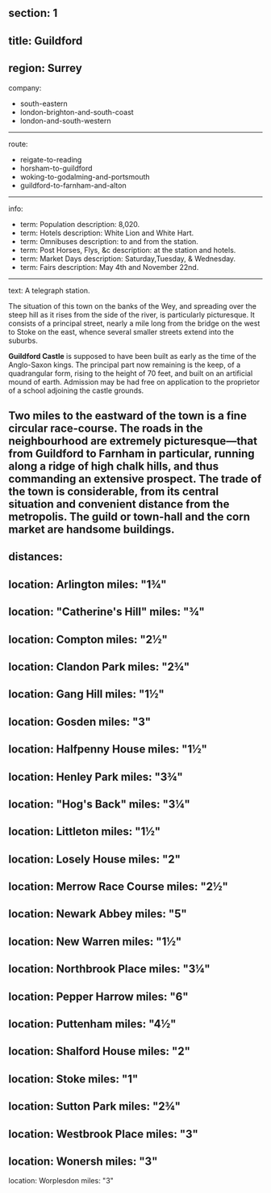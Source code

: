 section: 1
----
title: Guildford
----
region: Surrey
----
company:
- south-eastern
- london-brighton-and-south-coast
- london-and-south-western
----
route:
- reigate-to-reading
- horsham-to-guildford
- woking-to-godalming-and-portsmouth
- guildford-to-farnham-and-alton
----
info:
- term: Population
  description: 8,020.
- term: Hotels
  description: White Lion and White Hart.
- term: Omnibuses
  description: to and from the station.
- term: Post Horses, Flys, &c
  description: at the station and hotels.
- term: Market Days
  description: Saturday,Tuesday, & Wednesday.
- term: Fairs
  description: May 4th and November 22nd.
----
text: A telegraph station.

The situation of this town on the banks of the Wey, and spreading over the steep hill as it rises from the side of the river, is particularly picturesque. It consists of a principal street, nearly a mile long from the bridge on the west to Stoke on the east, whence several smaller streets extend into the suburbs.

**Guildford Castle** is supposed to have been built as early as the time of the Anglo-Saxon kings. The principal part now remaining is the keep, of a quadrangular form, rising to the height of 70 feet, and built on an artificial mound of earth. Admission may be had free on application to the proprietor of a school adjoining the castle grounds.

Two miles to the eastward of the town is a fine circular race-course. The roads in the neighbourhood are extremely picturesque—that from Guildford to Farnham in particular, running along a ridge of high chalk hills, and thus commanding an extensive prospect. The trade of the town is considerable, from its central situation and convenient distance from the metropolis. The guild or town-hall and the corn market are handsome buildings.
----
distances:
-
  location: Arlington
  miles: "1¾"
-
  location: "Catherine's Hill"
  miles: "¾"
-
  location: Compton
  miles: "2½"
-
  location: Clandon Park
  miles: "2¾"
-
  location: Gang Hill
  miles: "1½"
-
  location: Gosden
  miles: "3"
-
  location: Halfpenny House
  miles: "1½"
-
  location: Henley Park
  miles: "3¾"
-
  location: "Hog's Back"
  miles: "3¼"
-
  location: Littleton
  miles: "1½"
-
  location: Losely House
  miles: "2"
-
  location: Merrow Race Course
  miles: "2½"
-
  location: Newark Abbey
  miles: "5"
-
  location: New Warren
  miles: "1½"
-
  location: Northbrook Place
  miles: "3¼"
-
  location: Pepper Harrow
  miles: "6"
-
  location: Puttenham
  miles: "4½"
-
  location: Shalford House
  miles: "2"
-
  location: Stoke
  miles: "1"
-
  location: Sutton Park
  miles: "2¾"
-
  location: Westbrook Place
  miles: "3"
-
  location: Wonersh
  miles: "3"
-
  location: Worplesdon
  miles: "3"
